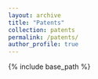 ```yaml
---
layout: archive
title: "Patents"
collection: patents
permalink: /patents/
author_profile: true
---
```


{% include base_path %}

